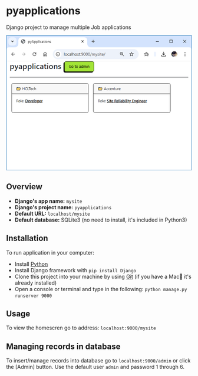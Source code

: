 # pyapplications
Django project to manage multiple Job applications

![HomeScreen](docs/images/home.PNG)

## Overview
- **Django's app name:** `mysite`
- **Django's project name:** `pyapplications`
- **Default URL:** `localhost/mysite`
- **Default database:** SQLite3 (no need to install, it's included in Python3)

## Installation
To run application in your computer:
- Install [Python](https://www.python.org/) 
- Install Django framework with `pip install Django`
- Clone this project into your machine by using [Git](https://git-scm.com/downloads) (if you have a Mac🍏 it's already installed)
- Open a console or terminal and type in the following: `python manage.py runserver 9000`
## Usage
To view the homescren go to address: `localhost:9000/mysite`
## Managing records in database
To insert/manage records into database go to `localhost:9000/admin` or click the [Admin] button. Use the default user `admin` and password 1 through 6.

